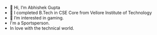 - 👋 Hi, I’m Abhishek Gupta
- 👀 I completed B.Tech in CSE Core from Vellore Institute of Technology  
- 🌱 I’m interested in gaming. 
- I'm a Sportsperson.
- In love with the technical world.
